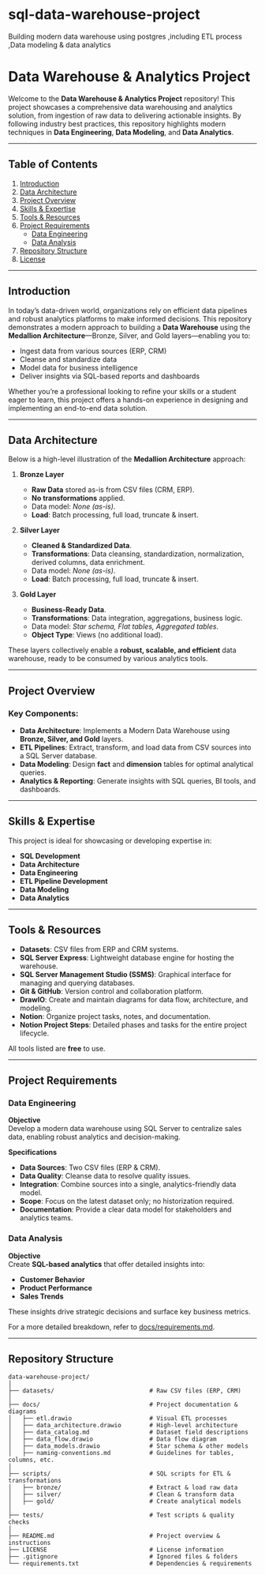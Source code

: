 # sql-data-warehouse-project
Building modern data warehouse using postgres ,including ETL process ,Data modeling &amp; data analytics 
# Data Warehouse & Analytics Project

Welcome to the **Data Warehouse & Analytics Project** repository! This project showcases a comprehensive data warehousing and analytics solution, from ingestion of raw data to delivering actionable insights. By following industry best practices, this repository highlights modern techniques in **Data Engineering**, **Data Modeling**, and **Data Analytics**.

---

## Table of Contents
1. [Introduction](#introduction)  
2. [Data Architecture](#data-architecture)  
3. [Project Overview](#project-overview)  
4. [Skills & Expertise](#skills--expertise)  
5. [Tools & Resources](#tools--resources)  
6. [Project Requirements](#project-requirements)  
   - [Data Engineering](#data-engineering)  
   - [Data Analysis](#data-analysis)  
7. [Repository Structure](#repository-structure)  
8. [License](#license)

---

## Introduction
In today’s data-driven world, organizations rely on efficient data pipelines and robust analytics platforms to make informed decisions. This repository demonstrates a modern approach to building a **Data Warehouse** using the **Medallion Architecture**—Bronze, Silver, and Gold layers—enabling you to:

- Ingest data from various sources (ERP, CRM)  
- Cleanse and standardize data  
- Model data for business intelligence  
- Deliver insights via SQL-based reports and dashboards  

Whether you’re a professional looking to refine your skills or a student eager to learn, this project offers a hands-on experience in designing and implementing an end-to-end data solution.

---

## Data Architecture
Below is a high-level illustration of the **Medallion Architecture** approach:

1. **Bronze Layer**  
   - **Raw Data** stored as-is from CSV files (CRM, ERP).  
   - **No transformations** applied.  
   - Data model: *None (as-is)*.  
   - **Load**: Batch processing, full load, truncate & insert.

2. **Silver Layer**  
   - **Cleaned & Standardized Data**.  
   - **Transformations**: Data cleansing, standardization, normalization, derived columns, data enrichment.  
   - Data model: *None (as-is)*.  
   - **Load**: Batch processing, full load, truncate & insert.

3. **Gold Layer**  
   - **Business-Ready Data**.  
   - **Transformations**: Data integration, aggregations, business logic.  
   - Data model: *Star schema, Flat tables, Aggregated tables*.  
   - **Object Type**: Views (no additional load).

These layers collectively enable a **robust, scalable, and efficient** data warehouse, ready to be consumed by various analytics tools.

---

## Project Overview
### Key Components:
- **Data Architecture**: Implements a Modern Data Warehouse using **Bronze, Silver, and Gold** layers.  
- **ETL Pipelines**: Extract, transform, and load data from CSV sources into a SQL Server database.  
- **Data Modeling**: Design **fact** and **dimension** tables for optimal analytical queries.  
- **Analytics & Reporting**: Generate insights with SQL queries, BI tools, and dashboards.

---

## Skills & Expertise
This project is ideal for showcasing or developing expertise in:
- **SQL Development**  
- **Data Architecture**  
- **Data Engineering**  
- **ETL Pipeline Development**  
- **Data Modeling**  
- **Data Analytics**

---

## Tools & Resources
- **Datasets**: CSV files from ERP and CRM systems.  
- **SQL Server Express**: Lightweight database engine for hosting the warehouse.  
- **SQL Server Management Studio (SSMS)**: Graphical interface for managing and querying databases.  
- **Git & GitHub**: Version control and collaboration platform.  
- **DrawIO**: Create and maintain diagrams for data flow, architecture, and modeling.  
- **Notion**: Organize project tasks, notes, and documentation.  
- **Notion Project Steps**: Detailed phases and tasks for the entire project lifecycle.  

All tools listed are **free** to use.

---

## Project Requirements
### Data Engineering
**Objective**  
Develop a modern data warehouse using SQL Server to centralize sales data, enabling robust analytics and decision-making.

**Specifications**  
- **Data Sources**: Two CSV files (ERP & CRM).  
- **Data Quality**: Cleanse data to resolve quality issues.  
- **Integration**: Combine sources into a single, analytics-friendly data model.  
- **Scope**: Focus on the latest dataset only; no historization required.  
- **Documentation**: Provide a clear data model for stakeholders and analytics teams.

### Data Analysis
**Objective**  
Create **SQL-based analytics** that offer detailed insights into:
- **Customer Behavior**  
- **Product Performance**  
- **Sales Trends**  

These insights drive strategic decisions and surface key business metrics.

For a more detailed breakdown, refer to [docs/requirements.md](docs/requirements.md).

---

## Repository Structure
```plaintext
data-warehouse-project/
│
├── datasets/                           # Raw CSV files (ERP, CRM)
│
├── docs/                               # Project documentation & diagrams
│   ├── etl.drawio                      # Visual ETL processes
│   ├── data_architecture.drawio        # High-level architecture
│   ├── data_catalog.md                 # Dataset field descriptions
│   ├── data_flow.drawio                # Data flow diagram
│   ├── data_models.drawio              # Star schema & other models
│   ├── naming-conventions.md           # Guidelines for tables, columns, etc.
│
├── scripts/                            # SQL scripts for ETL & transformations
│   ├── bronze/                         # Extract & load raw data
│   ├── silver/                         # Clean & transform data
│   ├── gold/                           # Create analytical models
│
├── tests/                              # Test scripts & quality checks
│
├── README.md                           # Project overview & instructions
├── LICENSE                             # License information
├── .gitignore                          # Ignored files & folders
└── requirements.txt                    # Dependencies & requirements

